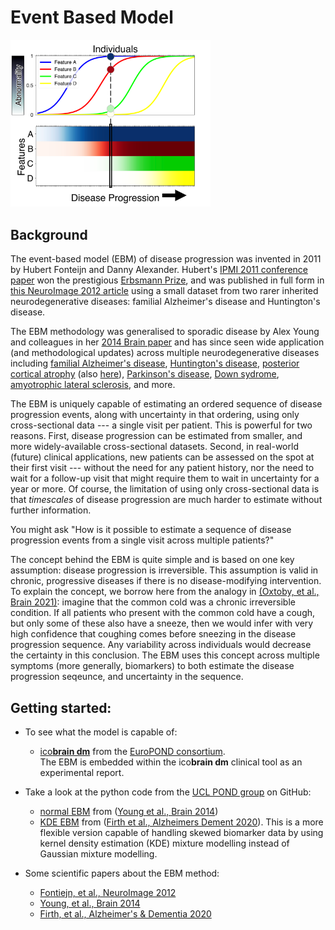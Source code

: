# Event Based Model

<img src="../../_static/img/ebm.png" width="320px" alt="EBM from (Oxtoby et al., Brain 2021)">

## Background
The event-based model (EBM) of disease progression was invented in 2011 by Hubert Fonteijn and Danny Alexander. Hubert's [IPMI 2011 conference paper](https://doi.org/10.1007/978-3-642-22092-0_61) won the prestigious [Erbsmann Prize](https://en.wikipedia.org/wiki/Information_Processing_in_Medical_Imaging#Past_Francois_Erbsmann_Prize_Winners), and was published in full form in [this NeuroImage 2012 article](https://doi.org/10.1016/j.neuroimage.2012.01.062) using a small dataset from two rarer inherited neurodegenerative diseases: familial Alzheimer's disease and Huntington's disease. 

The EBM methodology was generalised to sporadic disease by Alex Young and colleagues in her [2014 Brain paper](https://doi.org/10.1093/brain/awu176) and has since seen wide application (and methodological updates) across multiple neurodegenerative diseases including [familial Alzheimer's disease](https://doi.org/10.1093/brain/amy050), [Huntington's disease](https://doi.org/10.1002/acn3.558), [posterior cortical atrophy](https://doi.org/10.1093/brain/awz136) (also [here](https://doi.org/10.1002/alz.12083)), [Parkinson's disease](https://doi.org/10.1093/brain/awaa461), [Down sydrome](https://doi.org/10.1002/acn3.571), [amyotrophic lateral sclerosis](https://doi.org/10.1002/acn3.51035), and more.

The EBM is uniquely capable of estimating an ordered sequence of disease progression events, along with uncertainty in that ordering, using only cross-sectional data --- a single visit per patient. This is powerful for two reasons. First, disease progression can be estimated from smaller, and more widely-available cross-sectional datasets. Second, in real-world (future) clinical applications, new patients can be assessed on the spot at their first visit --- without the need for any patient history, nor the need to wait for a follow-up visit that might require them to wait in uncertainty for a year or more. Of course, the limitation of using only cross-sectional data is that _timescales_ of disease progression are much harder to estimate without further information.

You might ask "How is it possible to estimate a sequence of disease progression events from a single visit across multiple patients?"

The concept behind the EBM is quite simple and is based on one key assumption: disease progression is irreversible. This assumption is valid in chronic, progressive diseases if there is no disease-modifying intervention. To explain the concept, we borrow here from the analogy in [(Oxtoby, et al., Brain 2021)](https://doi.org/10.1093/brain/awaa461): imagine that the common cold was a chronic irreversible condition. If all patients who present with the common cold have a cough, but only some of these also have a sneeze, then we would infer with very high confidence that coughing comes before sneezing in the disease progression sequence. Any variability across individuals would decrease the certainty in this conclusion. The EBM uses this concept across multiple symptoms (more generally, biomarkers) to both estimate the disease progression seqeunce, and uncertainty in the sequence.

## Getting started:

- To see what the model is capable of:
  - [ico**brain dm**](https://icometrix.com/services/icobrain-dm) from the [EuroPOND consortium](http://europond.eu).<br/>
  The EBM is embedded within the ico**brain dm** clinical tool as an experimental report.

- Take a look at the python code from the [UCL POND group](https://github.com/ucl-pond) on GitHub:
  - [normal EBM](https://github.com/ucl-pond/ebm) from ([Young et al., Brain 2014](https://doi.org/10.1093/brain/awu176))
  - [KDE EBM](https://github.com/noxtoby/kde_ebm_open) from ([Firth et al., Alzheimers Dement 2020](https://doi.org/10.1002/alz.12083)). This is a more flexible version capable of handling skewed biomarker data by using kernel density estimation (KDE) mixture modelling instead of Gaussian mixture modelling.

- Some scientific papers about the EBM method:
  - [Fontiejn, et al., NeuroImage 2012](https://doi.org/10.1016/j.neuroimage.2012.01.062)
  - [Young, et al., Brain 2014](https://doi.org/10.1093/brain/awu176)
  - [Firth, et al., Alzheimer's & Dementia 2020](https://doi.org/10.1002/alz.12083)
